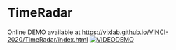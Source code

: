 # TimeRadar
 Online DEMO available at https://vixlab.github.io/VINCI-2020/TimeRadar/index.html
<a href = "https://github.com/VixLAB/VINCI-2020/blob/master/TimeRadar/image/Video.mp4">![VIDEODEMO](https://github.com/VixLAB/VINCI-2020/blob/master/TimeRadar/image/VideoDemo.png)</a>
